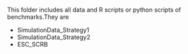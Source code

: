 
This folder includes all data and R scripts or python scripts of benchmarks.They are
- SimulationData_Strategy1
- SimulationData_Strategy2
- ESC_SCRB
